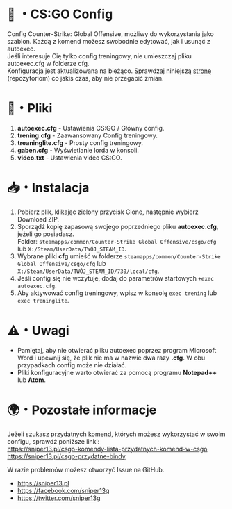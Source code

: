 # 🔫 ・CS:GO Config
Config Counter-Strike: Global Offensive, możliwy do wykorzystania jako szablon. Każdą z komend możesz swobodnie edytować, jak i usunąć z autoexec.  
Jeśli interesuje Cię tylko config treningowy, nie umieszczaj pliku autoexec.cfg w folderze cfg.  
Konfiguracja jest aktualizowana na bieżąco. Sprawdzaj niniejszą <a href="https://github.com/XIIIG/CS-GO-Config">stronę</a> (repozytoriom) co jakiś czas, aby nie przegapić zmian.

# 📃・Pliki
1. **autoexec.cfg** - Ustawienia CS:GO / Główny config.
2. **trening.cfg** - Zaawansowany Config treningowy.
3. **treaninglite.cfg** - Prosty config treningowy.
4. **gaben.cfg** - Wyświetlanie lorda w konsoli.
5. **video.txt** - Ustawienia video CS:GO.

# 📥・Instalacja
1. Pobierz plik, klikając zielony przycisk Clone, następnie wybierz Download ZIP.
2. Sporządź kopię zapasową swojego poprzedniego pliku **autoexec.cfg**, jeżeli go posiadasz.  
Folder: `steamapps/common/Counter-Strike Global Offensive/csgo/cfg` lub `X:/Steam/UserData/TWÓJ_STEAM_ID`.
3. Wybrane pliki **cfg** umieść w folderze `steamapps/common/Counter-Strike Global Offensive/csgo/cfg` lub `X:/Steam/UserData/TWÓJ_STEAM_ID/730/local/cfg`.
4. Jeśli config się nie wczytuje, dodaj do parametrów startowych `+exec autoexec.cfg`.
5. Aby aktywować config treningowy, wpisz w konsolę `exec trening` lub `exec treninglite`.

# ⚠️・Uwagi
- Pamiętaj, aby nie otwierać pliku autoexec poprzez program Microsoft Word i upewnij się, że plik nie ma w nazwie dwa razy **.cfg**. W obu przypadkach config może nie działać.
- Pliki konfiguracyjne warto otwierać za pomocą programu **Notepad++** lub **Atom**.

# 🌍・Pozostałe informacje
Jeżeli szukasz przydatnych komend, których możesz wykorzystać w swoim configu, sprawdź poniższe linki:  
https://sniper13.pl/csgo-komendy-lista-przydatnych-komend-w-csgo  
https://sniper13.pl/csgo-przydatne-bindy

W razie problemów możesz otworzyć Issue na GitHub.

- https://sniper13.pl  
- https://facebook.com/sniper13g  
- https://twitter.com/sniper13g